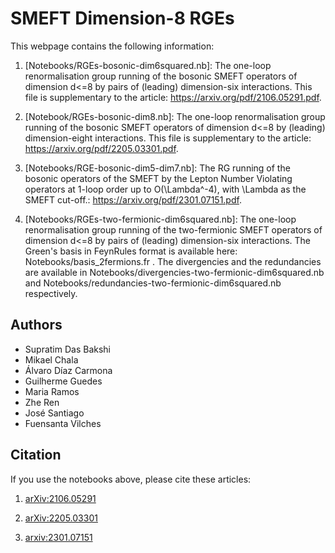 # SMEFT Dimension-8 RGEs

This webpage contains the following information:

1. [Notebooks/RGEs-bosonic-dim6squared.nb]: The one-loop renormalisation group running of the bosonic SMEFT operators of dimension d<=8 by pairs of (leading) dimension-six interactions. This file is supplementary to the article: https://arxiv.org/pdf/2106.05291.pdf.

2. [Notebook/RGEs-bosonic-dim8.nb]: The one-loop renormalisation group running of the bosonic SMEFT operators of dimension d<=8 by (leading) dimension-eight interactions. This file is supplementary to the article: https://arxiv.org/pdf/2205.03301.pdf.

3. [Notebooks/RGE-bosonic-dim5-dim7.nb]:  The RG running of the bosonic operators of the SMEFT by the Lepton Number Violating operators at 1-loop order up to O(\Lambda^-4), with \Lambda as the SMEFT cut-off.: https://arxiv.org/pdf/2301.07151.pdf.

4. [Notebooks/RGEs-two-fermionic-dim6squared.nb]:  The one-loop renormalisation group running of the two-fermionic SMEFT operators of dimension d<=8 by pairs of (leading) dimension-six interactions. The Green's basis in FeynRules format is available here: Notebooks/basis_2fermions.fr . The divergencies and the redundancies are available in Notebooks/divergencies-two-fermionic-dim6squared.nb and Notebooks/redundancies-two-fermionic-dim6squared.nb respectively. 

## Authors
* Supratim Das Bakshi
* Mikael Chala
* Álvaro Díaz Carmona
* Guilherme Guedes
* Maria Ramos
* Zhe Ren
* José Santiago
* Fuensanta Vilches

## Citation

If you use the notebooks above, please cite these articles:

1. [arXiv:2106.05291](https://arxiv.org/pdf/2106.05291.pdf)

2. [arXiv:2205.03301](https://arxiv.org/pdf/2205.03301.pdf)

3. [arxiv:2301.07151](https://arxiv.org/pdf/2301.07151.pdf)
